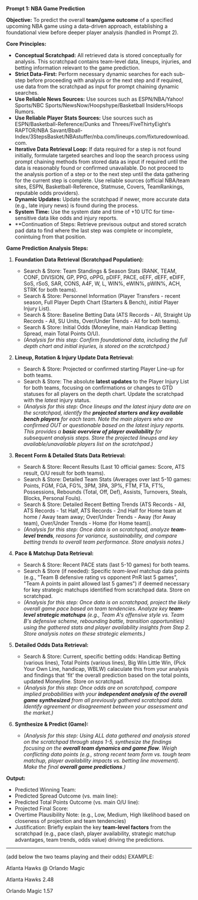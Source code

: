 **Prompt 1: NBA Game Prediction**

**Objective:** To predict the overall **team/game outcome** of a specified upcoming NBA game using a data-driven approach, establishing a foundational view before deeper player analysis (handled in Prompt 2).

**Core Principles:**

*   **Conceptual Scratchpad:** All retrieved data is stored conceptually for analysis. This scratchpad contains team-level data, lineups, injuries, and betting information relevant to the game prediction.
*   **Strict Data-First:** Perform necessary dynamic searches for each sub-step before proceeding with analysis or the next step and if required, use data from the scratchpad as input for prompt chaining dynamic searches.
*   **Use Reliable News Sources:** Use sources such as ESPN/NBA/Yahoo! Sports/NBC Sports/NewsNow/Hoopshype/Basketball Insiders/Hoops Rumors.
*   **Use Reliable Player Stats Sources:** Use sources such as ESPN/Basketball-Reference/Dunks and Threes/FiveThirtyEight’s RAPTOR/NBA Savant/Bball-Index/3StepsBasket/NBAstuffer/nba.com/lineups.com/fixturedownload.com.
*   **Iterative Data Retrieval Loop:** If data required for a step is not found initially, formulate targeted searches and loop the search process using prompt chaining methods from stored data as input if required until the data is reasonably found or confirmed unavailable. Do not proceed to the analysis portion of a step or to the next step until the data gathering for the current step is complete. Use reliable sources (official NBA/team sites, ESPN, Basketball-Reference, Statmuse, Covers, TeamRankings, reputable odds providers).
*   **Dynamic Updates:** Update the scratchpad if newer, more accurate data (e.g., late injury news) is found during the process.
*   **System Time:** Use the system date and time of +10 UTC for time-sensitive data like odds and injury reports.
*   **Continuation of Steps: Retrieve previsous output and stored scratch pad data to find where the last step was complete  or incomplete, conintuing from that position.

**Game Prediction Analysis Steps:**

1.  **Foundation Data Retrieval (Scratchpad Population):**
    *   Search & Store: Team Standings & Season Stats (RANK, TEAM, CONF, DIVISION, GP, PPG, oPPG, pDIFF, PACE, oEFF, dEFF, eDIFF, SoS, rSoS, SAR, CONS, A4F, W, L, WIN%, eWIN%, pWIN%, ACH, STRK for both teams).
    *   Search & Store: Personnel Information (Player Transfers - recent season, Full Player Depth Chart (Starters & Bench), *initial* Player Injury List).
    *   Search & Store: Baseline Betting Data (ATS Records - All, Straight Up Records - All, SU Units, Over/Under Trends - All for both teams).
    *   Search & Store: Initial Odds (Moneyline, main Handicap Betting Spread, main Total Points O/U).
    *   *(Analysis for this step: Confirm foundational data, including the full depth chart and initial injuries, is stored on the scratchpad.)*

2.  **Lineup, Rotation & Injury Update Data Retrieval:**
    *   Search & Store: Projected or confirmed starting Player Line-up for both teams.
    *   Search & Store: The absolute **latest updates** to the Player Injury List for both teams, focusing on confirmations or changes to GTD statuses for all players on the depth chart. Update the scratchpad with the *latest* injury status.
    *   *(Analysis for this step: Once lineups and the *latest* injury data are on the scratchpad, identify the **projected starters and key available bench players** for each team. Note the main players who are confirmed OUT or questionable based on the latest injury reports. This provides a **basic overview of player availability** for subsequent analysis steps. Store the projected lineups and key available/unavailable players list on the scratchpad.)*

3.  **Recent Form & Detailed Stats Data Retrieval:**
    *   Search & Store: Recent Results (Last 10 official games: Score, ATS result, O/U result for both teams).
    *   Search & Store: Detailed Team Stats (Averages over last 5-10 games: Points, FGM, FGA, FG%, 3PM, 3PA, 3P%, FTM, FTA, FT%, Possessions, Rebounds (Total, Off, Def), Assists, Turnovers, Steals, Blocks, Personal Fouls).
    *   Search & Store: Detailed Recent Betting Trends (ATS Records - All, ATS Records - 1st Half, ATS Records - 2nd Half for Home team at home / Away team away; Over/Under Trends - Away (for Away team), Over/Under Trends - Home (for Home team)).
    *   *(Analysis for this step: Once data is on scratchpad, analyze **team-level trends**, reasons for variance, sustainability, and compare betting trends to overall team performance. Store analysis notes.)*

4.  **Pace & Matchup Data Retrieval:**
    *   Search & Store: Recent PACE stats (last 5-10 games) for both teams.
    *   Search & Store (if needed): Specific *team-level* matchup data points (e.g., "Team B defensive rating vs opponent PnR last 5 games", "Team A points in paint allowed last 5 games") if deemed necessary for key strategic matchups identified from scratchpad data. Store on scratchpad.
    *   *(Analysis for this step: Once data is on scratchpad, project the likely overall game pace based on team tendencies. Analyze key **team-level strategic matchups** (e.g., Team A's offensive style vs. Team B's defensive scheme, rebounding battle, transition opportunities) using the gathered stats and player availability insights from Step 2. Store analysis notes on these strategic elements.)*

5.  **Detailed Odds Data Retrieval:**
    *   Search & Store: Current, specific betting odds: Handicap Betting (various lines), Total Points (various lines), Big Win Little Win, (Pick Your Own Line, handicap, WBLW) calaculate this from your analysis and findings that 'fit' the overall prediction based on the total points, updated Moneyline. Store on scratchpad.
    *   *(Analysis for this step: Once odds are on scratchpad, compare implied probabilities with your **independent analysis of the overall game synthesized** from all previously gathered scratchpad data. Identify agreement or disagreement between your assessment and the market.)*

6.  **Synthesize & Predict (Game):**
    *   *(Analysis for this step: Using ALL data gathered and analysis stored on the scratchpad through steps 1-5, synthesize the findings focusing on the **overall team dynamics and game flow**. Weigh conflicting data points (e.g., strong recent team form vs. tough team matchup, player availability impacts vs. betting line movement). Make the final **overall game predictions**.)*

**Output:**

*   Predicted Winning Team:
*   Predicted Spread Outcome (vs. main line):
*   Predicted Total Points Outcome (vs. main O/U line):
*   Projected Final Score:
*   Overtime Plausibility Note: (e.g., Low, Medium, High likelihood based on closeness of projection and team tendencies)
*   Justification: Briefly explain the key **team-level factors** from the scratchpad (e.g., pace clash, player availability, strategic matchup advantages, team trends, odds value) driving the predictions.

---

(add below the two teams playing and their odds)
EXAMPLE:

Atlanta Hawks @ Orlando Magic

Atlanta Hawks
2.48

Orlando Magic
1.57
